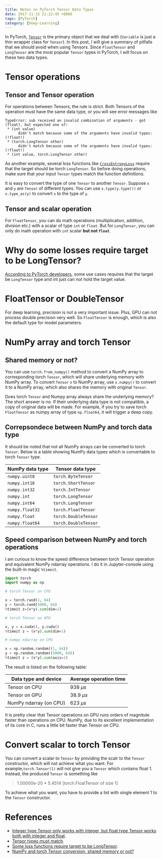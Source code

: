 ```yaml
---
title: Notes on PyTorch Tensor Data Types
date: 2017-11-15 21:22:45 +0800
tags: [PyTorch]
category: [Deep-Learning]
---
```


In PyTorch,
[`Tensor`](http://pytorch.org/docs/master/tensors.html#torch-tensor) is the
primary object that we deal with (`Variable` is just a thin wrapper class for
`Tensor`). In this post, I will give a summary of pitfalls that we should avoid
when using Tensors. Since `FloatTensor` and `LongTensor` are the most popular
`Tensor` types in PyTorch, I will focus on these two data types.<!--more-->

# Tensor operations

## Tensor and Tensor operation

For operations between Tensors, the rule is strict. Both Tensors of the
operation must have the same data type, or you will see error messages like

```
TypeError: sub received an invalid combination of arguments - got (float), but expected one of:
 * (int value)
      didn't match because some of the arguments have invalid types: (!float!)
 * (torch.LongTensor other)
      didn't match because some of the arguments have invalid types: (!float!)
 * (int value, torch.LongTensor other)
```

As another example, several loss functions like
[`CrossEntropyLoss`](http://pytorch.org/docs/master/nn.html#torch.nn.CrossEntropyLoss)
require that the target should be torch `LongTensor`. So before doing
operations, make sure that your input `Tensor` types match the function
definitions.

It is easy to convert the type of one `Tensor` to another `Tensor`. Suppose `x`
and `y` are `Tensor` of different types. You can use `x.type(y.type())` or
`x.type_as(y)` to convert `x` to the type of `y`.

## Tensor and scalar operation

For `FloatTensor`, you can do math operations (multiplication, addition,
division etc.) with a scalar of type `int` or `float`. But for `LongTensor`,
you can only do math operation with `int` scalar **but not `float`**.

# Why do some losses require target to be LongTensor?

[According to PyTorch
developers](https://discuss.pytorch.org/t/problems-with-target-arrays-of-int-int32-types-in-loss-functions/140/3?u=jdhao),
some use cases requires that the target be `LongTensor` type and int just can
not hold the target value.

# FloatTensor or DoubleTensor

For deep learning, precision is not a very important issue. Plus, GPU can not
process double precision very well. So `FloatTensor` is enough, which is also
the default type for model parameters.

# NumPy array and torch Tensor

## Shared memory or not?

You can use `torch.from_numpy()` method to convert a NumPy array to
corresponding torch `Tensor`, which will share underlying memory with NumPy
array. To convert `Tensor` `x` to NumPy array, use `x.numpy()` to convert it to
a NumPy array, which also shares the memory with original `Tensor`.

Does torch `Tensor` and Numpy array always share the underlying memory? The
short answer is no. If their underlying data type is not compatible, a copy of
original data will be made. For example, if you try to save torch `FloatTensor`
as numpy array of type `np.float64`, it will trigger a deep copy.

## Correpsondece between NumPy and torch data type

It should be noted that not all NumPy arrays can be converted to torch
`Tensor`. Below is a table showing NumPy data types which is convertable to
torch `Tensor` type.

NumPy data type | Tensor data type
--- | ---
`numpy.uint8` |`torch.ByteTensor`
`numpy.int16` |`torch.ShortTensor`
`numpy.int32` |`torch.IntTensor`
`numpy.int` |`torch.LongTensor`
`numpy.int64` |`torch.LongTensor`
`numpy.float32` |`torch.FloatTensor`
`numpy.float` |`torch.DoubleTensor`
`numpy.float64` |`torch.DoubleTensor`

## Speed comparison between NumPy and torch operations

I am curious to know the speed difference between torch Tensor operation and
equivalent NumPy ndarray operations. I do it in Jupyter-console using the
built-in magic `%timeit`.

```python
import torch
import numpy as np

# torch Tensor on CPU

x = torch.rand(1, 64)
y = torch.rand(5000, 64)
%timeit z=(x*y).sum(dim=1)

# torch Tensor on GPU

x, y = x.cuda(), y.cuda()
%timeit z = (x*y).sum(dim=1)

# numpy ndarray on CPU

x = np.random.random((1, 64))
y = np.random.random((5000, 64))
%timeit z = (x*y).sum(axis=1)
```

The result is listed on the following table:

Data type and device | Average operation time
--- | ---
Tensor on CPU | 938 $\mu s$
Tensor on GPU | 38.9 $\mu s$
NumPy ndarray (on CPU)| 623 $\mu s$

It is pretty clear that Tensor operations on GPU runs orders of magnitute
faster than operations on CPU. NumPy, due to its excellent implementation of
its core in C, runs a little bit faster than Tensor on CPU.

# Convert scalar to torch Tensor

You can convert a scalar to `Tensor` by providing the scalr to the `Tensor`
constructor, which will not achieve what you want. For
example,`torch.Tensor(1)` will not give you a `Tensor` which contains float 1.
Instead, the produced `Tensor` is something like

>1.00000e-20 *
  5.4514
>[torch.FloatTensor of size 1]

To achieve what you want, you have to provide a list with single element 1 to
the `Tensor` constructor.

# References

+ [Integer type Tensor only works with integer, but float type Tensor works both with integer and float](https://github.com/pytorch/pytorch/issues/845).
+ [Tensor types must match](https://discuss.pytorch.org/t/problems-with-weight-array-of-floattensor-type-in-loss-function/381).
+ [Some loss functions require target to be LongTensor](https://discuss.pytorch.org/t/problems-with-target-arrays-of-int-int32-types-in-loss-functions/140/3).
+ [NumPy and torch Tensor conversion, shared memory or not?](https://github.com/pytorch/pytorch/issues/2246)
